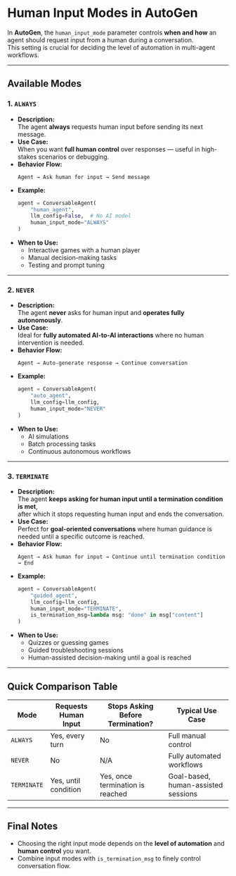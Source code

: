 # Human Input Modes in AutoGen

In **AutoGen**, the `human_input_mode` parameter controls **when and how** an agent should request input from a human during a conversation.  
This setting is crucial for deciding the level of automation in multi-agent workflows.

---

## **Available Modes**

### 1. `ALWAYS`
- **Description:**  
  The agent **always** requests human input before sending its next message.
- **Use Case:**  
  When you want **full human control** over responses — useful in high-stakes scenarios or debugging.
- **Behavior Flow:**
  ```
  Agent → Ask human for input → Send message
  ```
- **Example:**
  ```python
  agent = ConversableAgent(
      "human_agent",
      llm_config=False,  # No AI model
      human_input_mode="ALWAYS"
  )
  ```
- **When to Use:**  
  - Interactive games with a human player
  - Manual decision-making tasks
  - Testing and prompt tuning

---

### 2. `NEVER`
- **Description:**  
  The agent **never** asks for human input and **operates fully autonomously**.
- **Use Case:**  
  Ideal for **fully automated AI-to-AI interactions** where no human intervention is needed.
- **Behavior Flow:**
  ```
  Agent → Auto-generate response → Continue conversation
  ```
- **Example:**
  ```python
  agent = ConversableAgent(
      "auto_agent",
      llm_config=llm_config,
      human_input_mode="NEVER"
  )
  ```
- **When to Use:**  
  - AI simulations
  - Batch processing tasks
  - Continuous autonomous workflows

---

### 3. `TERMINATE`
- **Description:**  
  The agent **keeps asking for human input until a termination condition is met**,  
  after which it stops requesting human input and ends the conversation.
- **Use Case:**  
  Perfect for **goal-oriented conversations** where human guidance is needed until a specific outcome is reached.
- **Behavior Flow:**
  ```
  Agent → Ask human for input → Continue until termination condition → End
  ```
- **Example:**
  ```python
  agent = ConversableAgent(
      "guided_agent",
      llm_config=llm_config,
      human_input_mode="TERMINATE",
      is_termination_msg=lambda msg: "done" in msg["content"]
  )
  ```
- **When to Use:**  
  - Quizzes or guessing games
  - Guided troubleshooting sessions
  - Human-assisted decision-making until a goal is reached

---

## **Quick Comparison Table**

| Mode       | Requests Human Input | Stops Asking Before Termination? | Typical Use Case                  |
|------------|----------------------|-----------------------------------|------------------------------------|
| `ALWAYS`   | Yes, every turn      | No                                | Full manual control                |
| `NEVER`    | No                   | N/A                               | Fully automated workflows          |
| `TERMINATE`| Yes, until condition | Yes, once termination is reached  | Goal-based, human-assisted sessions|

---

## **Final Notes**
- Choosing the right input mode depends on the **level of automation** and **human control** you want.
- Combine input modes with `is_termination_msg` to finely control conversation flow.